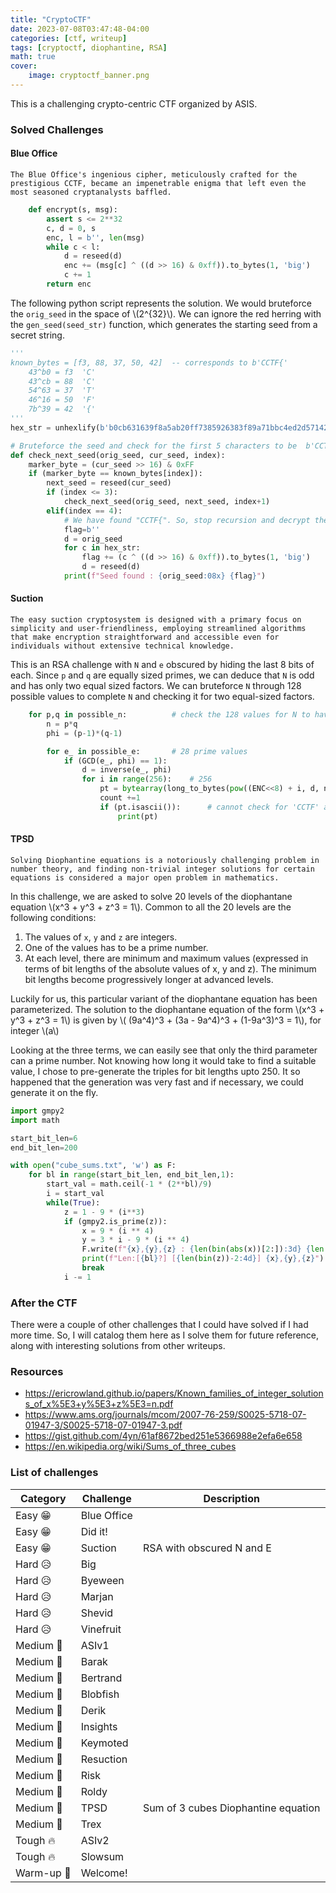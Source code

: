 ```yaml
---
title: "CryptoCTF"
date: 2023-07-08T03:47:48-04:00
categories: [ctf, writeup]
tags: [cryptoctf, diophantine, RSA]
math: true
cover:
    image: cryptoctf_banner.png
---
```


This is a challenging crypto-centric CTF organized by ASIS. 
<!--more-->

### Solved Challenges

#### Blue Office
`The Blue Office's ingenious cipher, meticulously crafted for the prestigious CCTF, became an impenetrable enigma that left even the most seasoned cryptanalysts baffled.`

```python
    def encrypt(s, msg):
        assert s <= 2**32
        c, d = 0, s
        enc, l = b'', len(msg)
        while c < l:
            d = reseed(d)
            enc += (msg[c] ^ ((d >> 16) & 0xff)).to_bytes(1, 'big')
            c += 1
        return enc
```
The following python script represents the solution.  We would bruteforce the `orig_seed` in the space of \\(2^{32}\\). We can ignore the red herring with the `gen_seed(seed_str)` function, which generates the starting seed from a secret string. 

```python
'''
known_bytes = [f3, 88, 37, 50, 42]  -- corresponds to b'CCTF{'
    43^b0 = f3  'C' 
    43^cb = 88  'C'
    54^63 = 37  'T'
    46^16 = 50  'F'
    7b^39 = 42  '{'
'''
hex_str = unhexlify(b'b0cb631639f8a5ab20ff7385926383f89a71bbc4ed2d57142e05f39d434fce')

# Bruteforce the seed and check for the first 5 characters to be  b'CCTF{'
def check_next_seed(orig_seed, cur_seed, index):
    marker_byte = (cur_seed >> 16) & 0xFF 
    if (marker_byte == known_bytes[index]): 
        next_seed = reseed(cur_seed)
        if (index <= 3):
            check_next_seed(orig_seed, next_seed, index+1)
        elif(index == 4):
            # We have found "CCTF{". So, stop recursion and decrypt the full flag
            flag=b''
            d = orig_seed
            for c in hex_str:
                flag += (c ^ ((d >> 16) & 0xff)).to_bytes(1, 'big')
                d = reseed(d)
            print(f"Seed found : {orig_seed:08x} {flag}")
```
#### Suction
`The easy suction cryptosystem is designed with a primary focus on simplicity and user-friendliness, employing streamlined algorithms that make encryption straightforward and accessible even for individuals without extensive technical knowledge.`

This is an RSA challenge with `N` and `e` obscured by hiding the last 8 bits of each. Since `p` and `q` are equally sized primes, we can deduce that `N` is odd and has only two equal sized factors. We can bruteforce `N` through 128 possible values to complete `N` and checking it for two equal-sized factors. 

```python
    for p,q in possible_n:          # check the 128 values for N to have only two equal sized factors
        n = p*q
        phi = (p-1)*(q-1)

        for e_ in possible_e:       # 28 prime values 
            if (GCD(e_, phi) == 1):
                d = inverse(e_, phi)
                for i in range(256):    # 256
                    pt = bytearray(long_to_bytes(pow((ENC<<8) + i, d, n)))
                    count +=1
                    if (pt.isascii()):      # cannot check for 'CCTF' as it is removed before encryption
                        print(pt)
```


#### TPSD
`Solving Diophantine equations is a notoriously challenging problem in number theory, and finding non-trivial integer solutions for certain equations is considered a major open problem in mathematics.`

In this challenge, we are asked to solve 20 levels of the diophantane equation \\(x^3 + y^3 + z^3 = 1\\). Common to all the 20 levels are the following conditions:
1. The values of `x`, `y` and `z` are integers. 
1. One of the values has to be a prime number. 
1. At each level, there are minimum and maximum values (expressed in terms of bit lengths of the absolute values of x, y and z). The minimum bit lengths become progressively longer at advanced levels. 

Luckily for us, this particular variant of the diophantane equation has been parameterized. The solution to the diophantane equation of the form \\(x^3 + y^3 + z^3 = 1\\) is given by \\( (9a^4)^3 + (3a - 9a^4)^3 + (1-9a^3)^3 = 1\\), for integer \\(a\\)

Looking at the three terms, we can easily see that only the third parameter can a prime number. Not knowing how long it would take to find a suitable value, I chose to pre-generate the triples for bit lengths upto 250. It so happened that the generation was very fast and if necessary, we could generate it on the fly. 


```python
import gmpy2
import math

start_bit_len=6
end_bit_len=200

with open("cube_sums.txt", 'w') as F:
    for bl in range(start_bit_len, end_bit_len,1):
        start_val = math.ceil(-1 * (2**bl)/9)
        i = start_val
        while(True):
            z = 1 - 9 * (i**3)
            if (gmpy2.is_prime(z)):
                x = 9 * (i ** 4)
                y = 3 * i - 9 * (i ** 4)
                F.write(f"{x},{y},{z} : {len(bin(abs(x))[2:]):3d} {len(bin(abs(y))[2:]):3d} {len(bin(abs(z))[2:]):3d}\n")
                print(f"Len:[{bl}?] [{len(bin(z))-2:4d}] {x},{y},{z}")
                break
            i -= 1
```
### After the CTF
There were a couple of other challenges that I could have solved if I had more time. So, I will catalog them here as I solve them for future reference, along with interesting solutions from other writeups.


### Resources
* https://ericrowland.github.io/papers/Known_families_of_integer_solutions_of_x%5E3+y%5E3+z%5E3=n.pdf
* https://www.ams.org/journals/mcom/2007-76-259/S0025-5718-07-01947-3/S0025-5718-07-01947-3.pdf
* https://gist.github.com/4yn/61af8672bed251e5366988e2efa6e658
* https://en.wikipedia.org/wiki/Sums_of_three_cubes


### List of challenges
|Category|Challenge|Description
|----|----|----
|Easy 😁|Blue Office|
|Easy 😁|Did it!|
|Easy 😁|Suction| RSA with obscured N and E
|Hard 😥|Big|
|Hard 😥|Byeween|
|Hard 😥|Marjan|
|Hard 😥|Shevid|
|Hard 😥|Vinefruit|
|Medium 🤔|ASIv1|
|Medium 🤔|Barak|
|Medium 🤔|Bertrand|
|Medium 🤔|Blobfish|
|Medium 🤔|Derik|
|Medium 🤔|Insights|
|Medium 🤔|Keymoted|
|Medium 🤔|Resuction|
|Medium 🤔|Risk|
|Medium 🤔|Roldy|
|Medium 🤔|TPSD| Sum of 3 cubes Diophantine equation
|Medium 🤔|Trex|
|Tough 🔥|ASIv2|
|Tough 🔥|Slowsum|
|Warm-up 🤑|Welcome!|